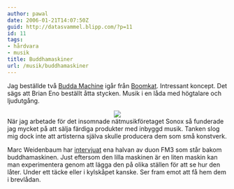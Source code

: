 ```yaml
---
author: pawal
date: 2006-01-21T14:07:50Z
guid: http://datasvammel.blipp.com/?p=11
id: 11
tags:
- hårdvara
- musik
title: Buddhamaskiner
url: /musik/buddhamaskiner
---
```


Jag beställde två <a
href="http://www.fm3.com.cn/buddhamachine.htm">Budda Machine</a> igår
från <a href="http://www.boomkat.com/">Boomkat</a>. Intressant
koncept. Det sägs att Brian Eno beställt åtta stycken. Musik i en låda
med högtalare och ljudutgång.  <div align="center"><img
src="https://blipp.com/misc/buddha.png" /></div> När jag arbetade för
det insomnade nätmusikföretaget Sonox så funderade jag mycket på att
sälja färdiga produkter med inbyggd musik. Tanken slog mig dock inte
att artisterna själva skulle producera dem som små konstverk.

Marc Weidenbaum har <a
href="http://www.disquiet.com/fm3buddha.html">intervjuat</a> ena
halvan av duon FM3 som står bakom buddhamaskinen. Just eftersom den
lilla maskinen är en liten maskin kan man experimentera genom att
lägga den på olika ställen för att se hur den låter. Under ett täcke
eller i kylskåpet kanske. Ser fram emot att få hem dem i brevlådan.

